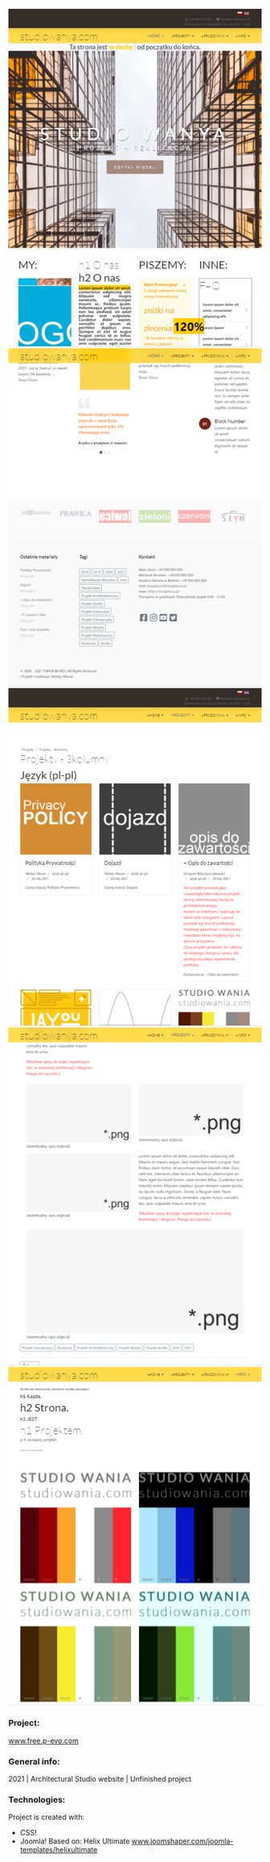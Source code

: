 ![preview](./images-view/01.jpg)
![preview](./images-view/02.jpg)
![preview](./images-view/03.jpg)
![preview](./images-view/04.jpg)
![preview](./images-view/05.jpg)

### Project:
www.free.p-evo.com

### General info:
2021 | Architectural Studio website | Unfinished project
	
### Technologies:
Project is created with:
* CSS!
* Joomla! Based on: Helix Ultimate www.joomshaper.com/joomla-templates/helixultimate

